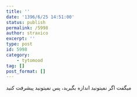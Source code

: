 ```yaml
---
title: ''
date: '1396/6/25 14:51:00'
status: publish
permalink: /5998
author: straxico
excerpt: ''
type: post
id: 5998
category:
    - tytomood
tag: []
post_format: []
---
```

میگفت اگر نمیتونید اندازه بگیرید،‌ پس نمیتونید پیشرفت کنید